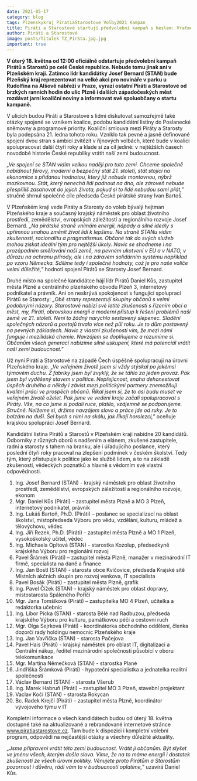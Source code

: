 ```yaml
---
date: 2021-05-17
category: blog
tags: Plzenskykraj PiratiaStarostove Volby2021 Kampan
title: Piráti a Starostové startují předvolební kampaň s heslem: Vraťme naší zemi budoucnost!
author: Piráti a Starostové
image: posts/Titulek TZ_PirSta.jpg.jpg
important: true
---
```


**V úterý 18. května od 12:00 oficiálně odstartuje předvolební kampaň Pirátů a Starostů po celé České republice. Nebude tomu jinak ani v Plzeňském kraji. Zatímco lídr kandidátky Josef Bernard (STAN) bude Plzeňský kraj reprezentovat na velké akci pro novináře v parku u Rudolfina na Alšově nábřeží v Praze, vyrazí ostatní Piráti a Starostové od brzkých ranních hodin do ulic Plzně i dalších západočeských měst rozdávat jarní koaliční noviny a informovat své spoluobčany o startu kampaně.**

V ulicích budou Piráti a Starostové s lidmi diskutovat samozřejmě také otázky spojené se vznikem koalice, podobu kandidátní listiny do Poslanecké sněmovny a programové priority. Koaliční smlouva mezi Piráty a Starosty byla podepsána 21. ledna tohoto roku. Vzniklo tak pevné a jasně definované spojení dvou stran s ambicí zvítězit v říjnových volbách, které bude v koalici spolupracovat další čtyři roky a klade si za cíl jediné: v nejtěžších časech novodobé historie České republiky vrátit naší zemi budoucnost.

*„Ve spojení se STAN vidím velkou naději pro tuto zemi. Chceme společně nabídnout férový, moderní a bezpečný stát 21. století, stát stojící na ekonomice s přidanou hodnotou, který již nebude montovnou, nýbrž mozkovnou. Stát, který nenechá lidi padnout na dno, ale zároveň nebude přespříliš zasahovat do jejich života, pokud si to lidé nebudou sami přát,”* stručně shrnul společné cíle předseda České pirátské strany Ivan Bartoš.

V Plzeňském kraji vede Piráty a Starosty do voleb bývalý hejtman Plzeňského kraje a současný krajský náměstek pro oblast životního prostředí, zemědělství, evropských záležitostí a regionálního rozvoje Josef Bernard. *„Na pirátské straně vnímám energii, nápady a silné ideály s upřímnou snahou změnit život lidí k lepšímu. Na straně STANu vidím zkušenosti, racionalitu a pragmatismus. Občané tak do svých služeb mohou získat ideální tým pro nejtěžší úkoly. Navíc se shodneme i na prozápadním směřování naší země, na pevném ukotvení v EU a v NATO, v důrazu na ochranu přírody, ale i na zdravém solidárním systému například po vzoru Německa. Sdílíme tedy i společné hodnoty, což je pro naše voliče velmi důležité,”* hodnotí spojení Pirátů se Starosty Josef Bernard.

Druhé místo na společné kandidátce hájí lídr Pirátů Daniel Kůs, zastupitel města Plzně a centrálního plzeňského obvodu Plzeň 3, internetový podnikatel a právník. Ani on neskrývá spokojenost s fungující spoluprací Pirátů se Starosty: *„Obě strany reprezentují skupiny občanů s velmi podobnými názory. Starostové nabízí své letité zkušenosti s řízením obcí a měst, my, Piráti, obrovskou energii a moderní přístup k řešení problémů naší země ve 21. století. Není to žádný narychlo sestavený slepenec. Sladění společných názorů a postojů trvalo více než půl roku. Je to dům postavený na pevných základech. Navíc z vlastní zkušenosti vím, že mezi námi funguje i mezilidská chemie. Navzájem se doplňujeme a rozumíme si. Občanům všech generací nabízíme silné uskupení, které má potenciál vrátit naší zemi budoucnost.”*

Už nyní Piráti a Starostové na západě Čech úspěšně spolupracují na úrovni Plzeňského kraje. *„Ve veřejném životě jsem si vždy stýskal po jakémsi týmovém duchu. Z fabriky jsem byl zvyklý, že se táhlo za jeden provaz. Pak jsem byl vyděšený stavem v politice. Nepřejícnost, snaha dehonestovat úspěch druhého a někdy i závist mezi politickými partnery znemožňují kvalitní práci ve prospěch občanů. Říkal jsem si, že to asi budu muset ve veřejném životě oželet. Pak jsme ve vedení kraje začali spolupracovat s Piráty. Vše, na co jsme si podali ruce, platilo, vzájemně se podporujeme. Stručně. Nelžeme si, držíme navzájem slovo a práce jde od ruky. Je to balzám na duši. Šel bych s nimi na skálu, jak říkají horolezci,”* oceňuje krajskou spolupráci Josef Bernard.

Kandidátní listina Pirátů a Starostů v Plzeňském kraji nabídne 20 kandidátů. Odborníky z různých oborů s nadšením a elánem, zkušené zastupitele, radní a starosty s tahem na branku, ale i úřadujícího poslance, který poslední čtyři roky pracoval na zlepšení podmínek v českém školství. Tedy tým, který přistupuje k politice jako ke službě lidem, a to na základě zkušeností, vědeckých poznatků a hlavně s vědomím své vlastní odpovědnosti.

1. Ing. Josef Bernard (STAN) - krajský náměstek pro oblast životního prostředí, zemědělství, evropských záležitostí a regionálního rozvoje, ekonom
2. Mgr. Daniel Kůs (Piráti) – zastupitel města Plzně a MO 3 Plzeň, internetový podnikatel, právník
3. Ing. Lukáš Bartoň, Ph.D. (Piráti) – poslanec se specializací na oblast školství, místopředseda Výboru pro vědu, vzdělání, kulturu, mládež a tělovýchovu, vědec
4. Ing. Jiří Rezek, Ph.D. (Piráti) - zastupitel města Plzně a MO 1 Plzeň, vysokoškolský učitel, vědec
5. Ing. Michaela Opltová (STAN) - starostka Kozolup, předsedkyně krajského Výboru pro regionální rozvoj
6. Pavel Šrámek (Piráti) – zastupitel města Plzně, manažer v mezinárodní IT firmě, specialista na daně a finance
7. Ing. Jan Bostl (STAN) - starosta obce Kvíčovice, předseda Krajské sítě Místních akčních skupin pro rozvoj venkova, IT specialista	
8. Pavel Bosák (Piráti) - zastupitel města Plzně, grafik
9. Ing. Pavel Čížek (STAN) - krajský náměstek pro oblast dopravy, místostarosta Spáleného Poříčí
10. Mgr. Jana Tomšíková (Piráti) – zastupitelka MO 4 Plzeň, učitelka a redaktorka učebnic
11. Ing. Libor Picka (STAN) - starosta Bělé nad Radbuzou, předseda krajského Výboru pro kulturu, památkovou péči a cestovní ruch
12. Mgr. Olga Sejrková (Piráti) - koordinátorka obchodního oddělení, členka dozorčí rady holdingu nemocnic Plzeňského kraje
13. Ing. Jan Vavřička (STAN) - starosta Pačejova
14. Pavel Hais (Piráti) -   krajský náměstek pro oblast IT, digitalizaci a Centrální nákup, ředitel mezinárodní společnosti působící v oboru telekomunikace
15. Mgr. Martina Němečková (STAN) - starostka Plané
16. Jindřiška Šrámková (Piráti) - hypoteční specialistka a jednatelka realitní společnosti
17. Václav Bernard (STAN) - starosta Všerub
18. Ing. Marek Habruň (Piráti) – zastupitel MO 3 Plzeň, stavební projektant
19. Vaclav Kočí (STAN) - starosta Rokycan
20. Bc. Radek Krejčí (Piráti) – zastupitel města Plzně, koordinátor vývojového týmu v IT

Kompletní informace o všech kandidátech budou od úterý 18. května dostupné také na aktualizované a rebrandované internetové stránce www.piratiastarostove.cz. Tam bude k dispozici i kompletní volební program, odpovědi na nejčastější otázky a všechny důležité aktuality.

*„Jsme připraveni vrátit této zemi budoucnost. Vrátit ji občanům. Být slyšet ve jménu všech, kterým došla slova. Víme, že na to máme energii i dostatek zkušeností ze všech úrovní politiky. Věnujete proto Pirátům a Starostům pozornost i důvěru, rádi vám to v budoucnosti oplatíme,”* uzavírá Daniel Kůs. 
